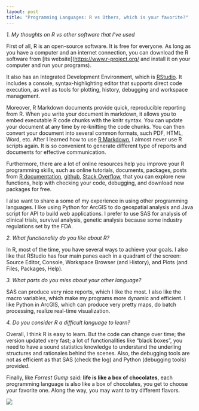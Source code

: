 ```yaml
---
layout: post
title: "Programming Languages: R vs Others, which is your favorite?"
---     
```


*1.	My thoughts on R vs other software that I've used* 

First of all, R is an open-source software. It is free for everyone. As long as you have a computer and an internet connection, you can download the R software from [its website](https://www.r-project.org/ and install it on your computer and run your programs).    

It also has an Integrated Development Environment, which is [RStudio](https://www.rstudio.com/). It includes a console, syntax-highlighting editor that supports direct code execution, as well as tools for plotting, history, debugging and workspace management.    

Moreover, R Markdown documents provide quick, reproducible reporting from R. When you write your document in markdown, it allows you to embed executable R code chunks with the knitr syntax. You can update your document at any time by re-knitting the code chunks. You can then convert your document into several common formats, such PDF, HTML, Word, etc. After I learned how to use [R Markdown](https://www.rstudio.com/resources/webinars/getting-started-with-r-markdown/), I almost never use R scripts again. It is so convenient to generate different type of reports and documents for effective communication.    

Furthermore, there are a lot of online resources help you improve your R programming skills, such as online tutorials, documents, packages, posts from [R documentation](https://www.r-project.org/other-docs.html), [github](https://github.com/), [Stack Overflow](https://stackoverflow.com/), that you can explore new functions, help with checking your code, debugging, and download new packages for free.    

I also want to share a some of my experience in using other programming languages. I like using Python for ArcGIS to do geospatial analysis and Java script for API to build web applications. I prefer to use SAS for analysis of clinical trials, survival analysis, genetic analysis because some industry regulations set by the FDA.

*2.	What functionality do you like about R?*  
  
In R, most of the time, you have several ways to achieve your goals. I also like that RStudio has four main panes each in a quadrant of the screen: Source Editor, Console, Workspace Browser (and History), and Plots (and Files, Packages, Help).

*3.	What parts do you miss about your other language?*   
 
SAS can produce very nice reports, which I like the most. I also like the macro variables, which make my programs more dynamic and efficient. I like Python in ArcGIS, which can produce very pretty maps, do batch processing, realize real-time visualization.

*4.	Do you consider R a difficult language to learn?*   

Overall, I think R is easy to learn. But the code can change over time; the version updated very fast; a lot of functionalities like “black boxes”, you need to have a sound statistics knowledge to understand the underling structures and rationales behind the scenes. Also, the debugging tools are not as efficient as that SAS (check the log) and Python (debugging tools) provided.  

Finally, like *Forrest Gump* said: **life is like a box of chocolates**, each programming language is also like a box of chocolates, you get to choose your favorite one. Along the way, you may want to try different flavors.

![](https://raw.githubusercontent.com/Xingli-Ma/Xingli-Ma.github.io/master/images/Life_Chocolates.jpg)

